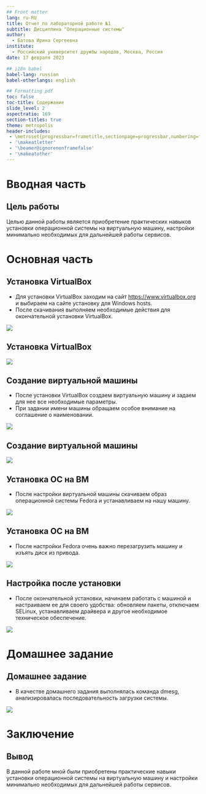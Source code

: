 ```yaml
---
## Front matter
lang: ru-RU
title: Отчет по лабораторной работе №1
subtitle: Дисциплина "Операционные системы"
author:
  - Батова Ирина Сергеевна
institute:
  - Российский университет дружбы народов, Москва, Россия
date: 17 февраля 2023

## i18n babel
babel-lang: russian
babel-otherlangs: english

## Formatting pdf
toc: false
toc-title: Содержание
slide_level: 2
aspectratio: 169
section-titles: true
theme: metropolis
header-includes:
 - \metroset{progressbar=frametitle,sectionpage=progressbar,numbering=fraction}
 - '\makeatletter'
 - '\beamer@ignorenonframefalse'
 - '\makeatother'
---
```


# Вводная часть


## Цель работы

Целью данной работы является приобретение практических навыков установки операционной системы на виртуальную машину, настройки минимально необходимых для дальнейшей работы сервисов.

# Основная часть

## Установка VirtualBox

- Для установки VirtualBox заходим на сайт https://www.virtualbox.org и выбираем на сайте установку для Windows hosts.
- После скачивания выполняем необходимые действия для окончательной установки VirtualBox.

![](./image/1.jpg)

## Установка VirtualBox
![](./image/2.jpg)

## Создание виртуальной машины

- После установки VirtualBox создаем виртуальную машину и задаем для нее все необходимые параметры. 
- При задании имени машины обращаем особое внимание на соглашение о наименовании. 

![](./image/7.jpg)

## Создание виртуальной машины
![](./image/10.jpg)

## Установка ОС на ВМ

- После настройки виртуальной машины скачиваем образ операционной системы Fedora и устанавливаем на нашу машину.

![](./image/16.jpg)

## Установка ОС на ВМ

- После настройки Fedora очень важно перезагрузить машину и изъять диск из привода.

![](./image/23.jpg)

## Настройка после установки

- После окончательной установки, начинаем работать с машиной и настраиваем ее для своего удобства: обновляем пакеты, отключаем SELinux, устанавливаем драйвера и другое необходимое техническое обеспечение.

![](./image/34.jpg)

# Домашнее задание

## Домашнее задание

- В качестве домашнего задания выполнялась команда dmesg, анализировалась последовательность загрузки системы.

![](./image/39.jpg)

# Заключение

## Вывод

В данной работе мной были приобретены практические навыки установки операционной системы на виртуальную машину и настройки минимально необходимых для дальнейшей работы сервисов.
